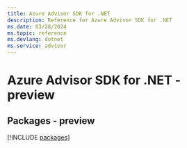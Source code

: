 ```yaml
---
title: Azure Advisor SDK for .NET
description: Reference for Azure Advisor SDK for .NET
ms.date: 03/28/2024
ms.topic: reference
ms.devlang: dotnet
ms.service: advisor
---
```

# Azure Advisor SDK for .NET - preview
## Packages - preview
[!INCLUDE [packages](advisor-index.md)]